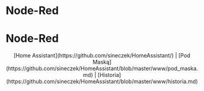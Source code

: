 # Node-Red

# Node-Red


<p align="center">
[Home Assistant](https://github.com/sineczek/HomeAssistant/) | [Pod Maską](https://github.com/sineczek/HomeAssistant/blob/master/www/pod_maska.md) | [Historia](https://github.com/sineczek/HomeAssistant/blob/master/www/historia.md)
</p>

